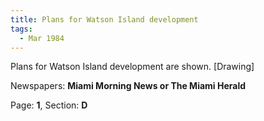 ```yaml
---  
title: Plans for Watson Island development  
tags:  
  - Mar 1984  
---  
```

  
Plans for Watson Island development are shown. [Drawing]  
  
Newspapers: **Miami Morning News or The Miami Herald**  
  
Page: **1**, Section: **D** 
